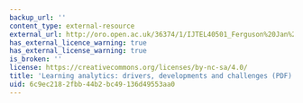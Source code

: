```yaml
---
backup_url: ''
content_type: external-resource
external_url: http://oro.open.ac.uk/36374/1/IJTEL40501_Ferguson%20Jan%202013.pdf
has_external_licence_warning: true
has_external_license_warning: true
is_broken: ''
license: https://creativecommons.org/licenses/by-nc-sa/4.0/
title: 'Learning analytics: drivers, developments and challenges (PDF)'
uid: 6c9ec218-2fbb-44b2-bc49-136d49553aa0
---
```

